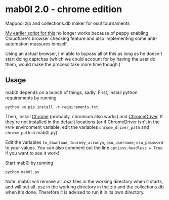 # mab0l 2.0 - chrome edition

Mappool zip and collections.db maker for osu! tournaments

[My earlier script for this](https://gist.github.com/goeo-/76977d412b17f669449f62d1a72642b5) no longer works
because of peppy enabling Cloudflare's browser checking feature and also implementing some anti-automation measures
himself.

Using an actual browser, I'm able to bypass all of this as long as he doesn't start doing captchas (which we could
account for by having the user do them, would make the process take more time though.)

## Usage

mab0l depends on a bunch of things, sadly. First, install python requirements by running

```
python -m pip install -r requirements.txt
```

Then, install [Chrome](https://www.google.com/chrome/) (probably, chromium also works) and [ChromeDriver](https://chromedriver.chromium.org/). If 
they're not installed in the default locations (or if ChromeDriver isn't in the `PATH` environment variable, edit the
variables `chrome_driver_path` and `chrome_path` in mab0l.py)

Edit the variables `to_download`, `tourney_acronym`, `osu_username`, `osu_password` to your values. You can also 
comment out the line `options.headless = True` if you want to see it work!

Start mab0l by running

```
python mab0l.py
```

Note: mab0l will remove all .osz files in the working directory when it starts, and will put all .osz in the working
directory in the zip and the collections.db when it's done. Therefore it is advised to run it in its own directory.